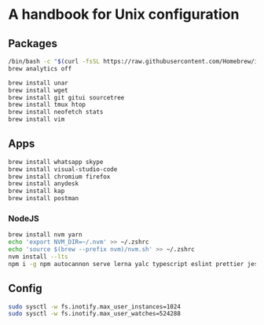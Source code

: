 # A handbook for Unix configuration

## Packages

```bash
/bin/bash -c "$(curl -fsSL https://raw.githubusercontent.com/Homebrew/install/HEAD/install.sh)"
brew analytics off
```

```bash
brew install unar
brew install wget
brew install git gitui sourcetree
brew install tmux htop
brew install neofetch stats
brew install vim
```

## Apps

```bash
brew install whatsapp skype
brew install visual-studio-code
brew install chromium firefox
brew install anydesk
brew install kap
brew install postman
```

### NodeJS

```bash
brew install nvm yarn
echo 'export NVM_DIR=~/.nvm' >> ~/.zshrc
echo 'source $(brew --prefix nvm)/nvm.sh' >> ~/.zshrc
nvm install --lts
npm i -g npm autocannon serve lerna yalc typescript eslint prettier jest vite next
```

## Config

```bash
sudo sysctl -w fs.inotify.max_user_instances=1024
sudo sysctl -w fs.inotify.max_user_watches=524288
```
